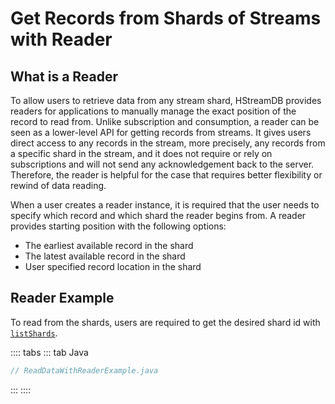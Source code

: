 # Get Records from Shards of Streams with Reader

## What is a Reader

To allow users to retrieve data from any stream shard, HStreamDB provides
readers for applications to manually manage the exact position of the record to
read from. Unlike subscription and consumption, a reader can be seen as a
lower-level API for getting records from streams. It gives users direct access
to any records in the stream, more precisely, any records from a specific shard
in the stream, and it does not require or rely on subscriptions and will not
send any acknowledgement back to the server. Therefore, the reader is helpful
for the case that requires better flexibility or rewind of data reading.

When a user creates a reader instance, it is required that the user needs to
specify which record and which shard the reader begins from. A reader provides
starting position with the following options:

- The earliest available record in the shard
- The latest available record in the shard
- User specified record location in the shard

## Reader Example

To read from the shards, users are required to get the desired shard id with
[`listShards`](./shards.md#listshards).

:::: tabs
::: tab Java

```java
// ReadDataWithReaderExample.java
```

:::
::::
